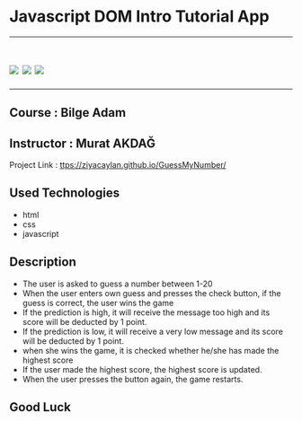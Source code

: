 # Javascript DOM Intro Tutorial App

---

# <img src="https://img.shields.io/badge/HTML5-E34F26?style=for-the-badge&logo=html5&logoColor=white"/> <img src="https://img.shields.io/badge/CSS3-1572B6?style=for-the-badge&logo=css3&logoColor=white"/> <img src="https://img.shields.io/badge/JavaScript-323330?style=for-the-badge&logo=javascript&logoColor=F7DF1E"/>

---

## Course : Bilge Adam

## Instructor : Murat AKDAĞ

Project Link :  [ttps://ziyacaylan.github.io/GuessMyNumber/](ttps://ziyacaylan.github.io/GuessMyNumber/)

## Used Technologies

- html
- css
- javascript

## Description

- The user is asked to guess a number between 1-20
- When the user enters own guess and presses the check button, if the guess is correct, the user wins the game
- If the prediction is high, it will receive the message too high and its score will be deducted by 1 point.
- If the prediction is low, it will receive a very low message and its score will be deducted by 1 point.
- when she wins the game, it is checked whether he/she has made the highest score
- If the user made the highest score, the highest score is updated.
- When the user presses the button again, the game restarts.

## Good Luck
